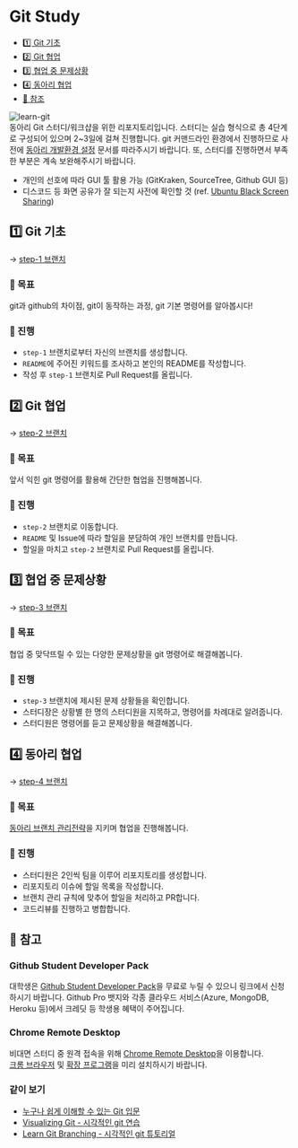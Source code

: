 # Git Study
- [1️⃣️ Git 기초](#1️⃣️-git-기초)
- [2️⃣️ Git 협업](#2️⃣️-git-협업)
- [3️⃣️ 협업 중 문제상황](#3️⃣️-협업-중-문제상황)
- [4️⃣️ 동아리 협업](#4️⃣️-동아리-협업)
- [🔗️ 참조](#️-참조)


![learn-git](https://i0.wp.com/blog.nextstacks.com/wp-content/uploads/2021/11/Reasons-to-Learn-Git-as-a-Developer-New.png?fit=1280%2C720&ssl=1)  
 동아리 Git 스터디/워크샵을 위한 리포지토리입니다. 스터디는 실습 형식으로 총 4단계로 구성되어 있으며 2~3일에 걸쳐 진행합니다. git 커맨드라인 환경에서 진행하므로 사전에 [동아리 개발환경 설정](https://github.com/ApptiveDev/.github/blob/main/docs/Dev%20Environment%20Setup.md) 문서를 따라주시기 바랍니다. 또, 스터디를 진행하면서 부족한 부분은 계속 보완해주시기 바랍니다.
- 개인의 선호에 따라 GUI 툴 활용 가능 (GitKraken, SourceTree, Github GUI 등)
- 디스코드 등 화면 공유가 잘 되는지 사전에 확인할 것 (ref. [Ubuntu Black Screen Sharing](https://askubuntu.com/questions/1407494/screen-share-not-working-in-ubuntu-22-04-in-all-platforms-zoom-teams-google-m))
 
## 1️⃣️ Git 기초
-> [step-1 브랜치](https://github.com/ApptiveDev/study-git/tree/step-1)
### 🎯️ 목표
git과 github의 차이점, git이 동작하는 과정, git 기본 명령어를 알아봅시다!
### 📜️ 진행
- `step-1` 브랜치로부터 자신의 브랜치를 생성합니다.
- `README`에 주어진 키워드를 조사하고 본인의 README를 작성합니다.
- 작성 후 `step-1` 브랜치로 Pull Request를 올립니다.

## 2️⃣️ Git 협업
-> [step-2 브랜치](https://github.com/ApptiveDev/study-git/tree/step-2)
### 🎯️ 목표
앞서 익힌 git 명령어를 활용해 간단한 협업을 진행해봅니다.

### 📜️ 진행
- `step-2` 브랜치로 이동합니다.
- `README` 및 Issue에 따라 할일을 분담하여 개인 브랜치를 만듭니다.
- 할일을 마치고 `step-2` 브랜치로 Pull Request를 올립니다.

## 3️⃣️ 협업 중 문제상황
-> [step-3 브랜치](https://github.com/ApptiveDev/study-git/tree/step-3)
### 🎯️ 목표
협업 중 맞닥뜨릴 수 있는 다양한 문제상황을 git 명령어로 해결해봅니다.
### 📜️ 진행
- `step-3` 브랜치에 제시된 문제 상황들을 확인합니다.
- 스터디장은 상황별 한 명의 스터디원을 지목하고, 명령어를 차례대로 알려줍니다.
- 스터디원은 명령어를 듣고 문제상황을 해결해봅니다.

## 4️⃣️ 동아리 협업
-> [step-4 브랜치](https://github.com/ApptiveDev/study-git/tree/step-4)
### 🎯️ 목표
[동아리 브랜치 관리전략](https://github.com/ApptiveDev/.github/blob/main/docs/CONTRIBUTING.md)을 지키며 협업을 진행해봅니다.
### 📜️ 진행
- 스터디원은 2인씩 팀을 이루어 리포지토리를 생성합니다.
- 리포지토리 이슈에 할일 목록을 작성합니다.
- 브랜치 관리 규칙에 맞추어 할일을 처리하고 PR합니다.
- 코드리뷰를 진행하고 병합합니다. 
  
## 🔗️ 참고
### Github Student Developer Pack
대학생은 [Github Student Developer Pack](https://education.github.com/pack/offers)을 무료로 누릴 수 있으니 링크에서 신청하시기 바랍니다. Github Pro 뱃지와 각종 클라우드 서비스(Azure, MongoDB, Heroku 등)에서 크레딧 등 학생용 혜택이 주어집니다.

### Chrome Remote Desktop
 비대면 스터디 중 원격 접속을 위해 [Chrome Remote Desktop](https://remotedesktop.google.com/support)을 이용합니다.  
 [크롬 브라우저](https://www.google.co.kr/intl/ko/chrome/) 및 [확장 프로그램](https://chrome.google.com/webstore/detail/chrome-remote-desktop/inomeogfingihgjfjlpeplalcfajhgai)을 미리 설치하시기 바랍니다.
### 같이 보기
- [누구나 쉽게 이해할 수 있는 Git 입문](https://backlog.com/git-tutorial/kr/)
- [Visualizing Git - 시각적인 git 연습](https://git-school.github.io/visualizing-git/)
- [Learn Git Branching - 시각적인 git 튜토리얼](https://learngitbranching.js.org/?locale=ko)
